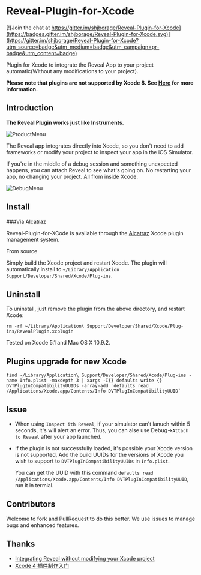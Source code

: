 Reveal-Plugin-for-Xcode
=======================

[![Join the chat at https://gitter.im/shjborage/Reveal-Plugin-for-Xcode](https://badges.gitter.im/shjborage/Reveal-Plugin-for-Xcode.svg)](https://gitter.im/shjborage/Reveal-Plugin-for-Xcode?utm_source=badge&utm_medium=badge&utm_campaign=pr-badge&utm_content=badge)

Plugin for Xcode to integrate the Reveal App to your project automatic(Without any modifications to your project).

**Please note that plugins are not supported by Xcode 8. See [Here](https://github.com/alcatraz/Alcatraz/issues/475) for more information.**  

## Introduction

**The Reveal Plugin works just like Instruments.**

![ProductMenu](https://github.com/shjborage/Reveal-Plugin-for-Xcode/raw/master/Product-InspectWithReveal.png)

The Reveal app integrates directly into Xcode, so you don't need to add frameworks or modify your project to inspect your app in the iOS Simulator.

If you're in the middle of a debug session and something unexpected happens, you can attach Reveal to see what's going on. No restarting your app, no changing your project. All from inside Xcode.

![DebugMenu](https://github.com/shjborage/Reveal-Plugin-for-Xcode/raw/master/Debug-AttachToReveal.png)

## Install

###Via Alcatraz

Reveal-Plugin-for-XCode is available through the [Alcatraz](http://alcatraz.io/) Xcode plugin management system.

From source

Simply build the Xcode project and restart Xcode. The plugin will automatically install to `~/Library/Application Support/Developer/Shared/Xcode/Plug-ins`.

## Uninstall

To uninstall, just remove the plugin from the above directory, and restart Xcode:

```
rm -rf ~/Library/Application\ Support/Developer/Shared/Xcode/Plug-ins/RevealPlugin.xcplugin
```

Tested on Xcode 5.1 and Mac OS X 10.9.2.

## Plugins upgrade for new Xcode
```
find ~/Library/Application\ Support/Developer/Shared/Xcode/Plug-ins -name Info.plist -maxdepth 3 | xargs -I{} defaults write {} DVTPlugInCompatibilityUUIDs -array-add `defaults read /Applications/Xcode.app/Contents/Info DVTPlugInCompatibilityUUID`
```

## Issue
*	When using `Inspect ith Reveal`, if your simulator can't lanuch within 5 seconds, it's will alert an error. Thus, you can alse use Debug->`Attach to Reveal` after your app launched.

* If the plugin is not successfully loaded, it's possible your Xcode version is not supported, Add the build UUIDs for the versions of Xcode you wish to support to `DVTPlugInCompatibilityUUIDs` in `Info.plist`.

	You can get the UUID with this command `defaults read /Applications/Xcode.app/Contents/Info DVTPlugInCompatibilityUUID`, run it in termial.

## Contributors

Welcome to fork and PullRequest to do this better.
We use issues to manage bugs and enhanced features.

## Thanks

+	[Integrating Reveal without modifying your Xcode project](http://blog.ittybittyapps.com/blog/2013/11/07/integrating-reveal-without-modifying-your-xcode-project/)
+	[Xcode 4 插件制作入门](http://onevcat.com/2013/02/xcode-plugin)
